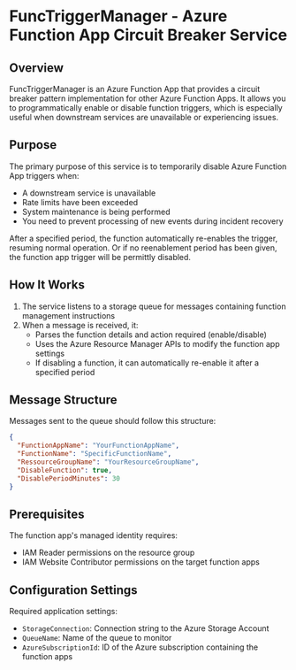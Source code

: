 # FuncTriggerManager - Azure Function App Circuit Breaker Service

## Overview

FuncTriggerManager is an Azure Function App that provides a circuit breaker pattern implementation for other Azure Function Apps. It allows you to programmatically enable or disable function triggers, which is especially useful when downstream services are unavailable or experiencing issues.

## Purpose

The primary purpose of this service is to temporarily disable Azure Function App triggers when:

- A downstream service is unavailable
- Rate limits have been exceeded
- System maintenance is being performed
- You need to prevent processing of new events during incident recovery

After a specified period, the function automatically re-enables the trigger, resuming normal operation. Or if no reenablement period has been given, the function app trigger will be permittly disabled.

## How It Works

1. The service listens to a storage queue for messages containing function management instructions
2. When a message is received, it:
   - Parses the function details and action required (enable/disable)
   - Uses the Azure Resource Manager APIs to modify the function app settings
   - If disabling a function, it can automatically re-enable it after a specified period

## Message Structure

Messages sent to the queue should follow this structure:
```json
{
  "FunctionAppName": "YourFunctionAppName",
  "FunctionName": "SpecificFunctionName",
  "RessourceGroupName": "YourResourceGroupName",
  "DisableFunction": true,
  "DisablePeriodMinutes": 30
}
```

## Prerequisites

The function app's managed identity requires:
- IAM Reader permissions on the resource group
- IAM Website Contributor permissions on the target function apps

## Configuration Settings

Required application settings:
- `StorageConnection`: Connection string to the Azure Storage Account
- `QueueName`: Name of the queue to monitor
- `AzureSubscriptionId`: ID of the Azure subscription containing the function apps